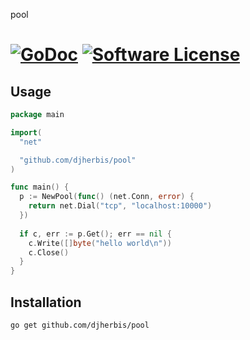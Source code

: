 pool 

[![GoDoc](https://godoc.org/github.com/djherbis/pool?status.svg)](https://godoc.org/github.com/djherbis/pool)
[![Software License](https://img.shields.io/badge/license-MIT-brightgreen.svg?style=flat-square)](LICENSE.txt)
======

Usage
-----

```go
package main

import(
  "net"

  "github.com/djherbis/pool"
)

func main() {
  p := NewPool(func() (net.Conn, error) {
    return net.Dial("tcp", "localhost:10000")
  })
  
  if c, err := p.Get(); err == nil {
    c.Write([]byte("hello world\n"))
    c.Close()
  }
}
```

Installation
------------
```sh
go get github.com/djherbis/pool
```
